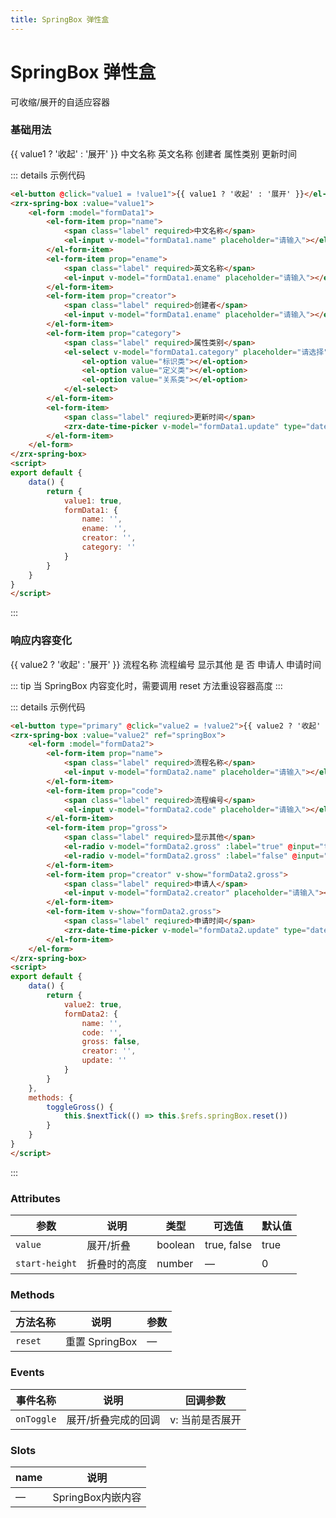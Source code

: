 ```yaml
---
title: SpringBox 弹性盒
---
```


# SpringBox 弹性盒

可收缩/展开的自适应容器

### 基础用法

<div class="m-block">
    <el-button type="primary" @click="value1 = !value1">{{ value1 ? '收起' : '展开' }}</el-button>
    <ClientOnly>
        <zrx-spring-box :value="value1">
            <el-form :model="formData1" style="margin-top:24px;padding-bottom:0;">
                <el-form-item prop="name">
                    <span class="label" required>中文名称</span>
                    <el-input v-model="formData1.name" placeholder="请输入"></el-input>
                </el-form-item>
                <el-form-item prop="ename">
                    <span class="label" required>英文名称</span>
                    <el-input v-model="formData1.ename" placeholder="请输入"></el-input>
                </el-form-item>
                <el-form-item prop="creator">
                    <span class="label" required>创建者</span>
                    <el-input v-model="formData1.ename" placeholder="请输入"></el-input>
                </el-form-item>
                <el-form-item prop="category">
                    <span class="label" required>属性类别</span>
                    <el-select v-model="formData1.category" placeholder="请选择">
                        <el-option value="标识类"></el-option>
                        <el-option value="定义类"></el-option>
                        <el-option value="关系类"></el-option>
                    </el-select>
                </el-form-item>
                <el-form-item>
                    <span class="label" reqiured>更新时间</span>
                    <zrx-date-time-picker v-model="formData1.update" type="datetime"></zrx-date-time-picker>
                </el-form-item>
            </el-form>
        </zrx-spring-box>
    </ClientOnly>
</div>

::: details 示例代码

```html
<el-button @click="value1 = !value1">{{ value1 ? '收起' : '展开' }}</el-button>
<zrx-spring-box :value="value1">
    <el-form :model="formData1">
        <el-form-item prop="name">
            <span class="label" required>中文名称</span>
            <el-input v-model="formData1.name" placeholder="请输入"></el-input>
        </el-form-item>
        <el-form-item prop="ename">
            <span class="label" required>英文名称</span>
            <el-input v-model="formData1.ename" placeholder="请输入"></el-input>
        </el-form-item>
        <el-form-item prop="creator">
            <span class="label" required>创建者</span>
            <el-input v-model="formData1.ename" placeholder="请输入"></el-input>
        </el-form-item>
        <el-form-item prop="category">
            <span class="label" required>属性类别</span>
            <el-select v-model="formData1.category" placeholder="请选择">
                <el-option value="标识类"></el-option>
                <el-option value="定义类"></el-option>
                <el-option value="关系类"></el-option>
            </el-select>
        </el-form-item>
        <el-form-item>
            <span class="label" reqiured>更新时间</span>
            <zrx-date-time-picker v-model="formData1.update" type="datetime"></zrx-date-time-picker>
        </el-form-item>
    </el-form>
</zrx-spring-box>
<script>
export default {
    data() {
        return {
            value1: true,
            formData1: {
                name: '',
                ename: '',
                creator: '',
                category: ''
            }
        }
    }
}
</script>
```

:::

### 响应内容变化

<div class="m-block">
    <el-button type="primary" @click="value2 = !value2">{{ value2 ? '收起' : '展开' }}</el-button>
    <ClientOnly>
        <zrx-spring-box :value="value2" ref="springBox">
            <el-form :model="formData2" style="margin-top:24px;padding-bottom:0;">
                <el-form-item prop="name">
                    <span class="label" required>流程名称</span>
                    <el-input v-model="formData2.name" placeholder="请输入"></el-input>
                </el-form-item>
                <el-form-item prop="code">
                    <span class="label" required>流程编号</span>
                    <el-input v-model="formData2.code" placeholder="请输入"></el-input>
                </el-form-item>
                <el-form-item prop="gross">
                    <span class="label" required>显示其他</span>
                    <el-radio v-model="formData2.gross" :label="true" @input="toggleGross">是</el-radio>
                    <el-radio v-model="formData2.gross" :label="false" @input="toggleGross">否</el-radio>
                </el-form-item>
                <el-form-item prop="creator" v-show="formData2.gross">
                    <span class="label" required>申请人</span>
                    <el-input v-model="formData2.creator" placeholder="请输入"></el-input>
                </el-form-item>
                <el-form-item v-show="formData2.gross">
                    <span class="label" reqiured>申请时间</span>
                    <zrx-date-time-picker v-model="formData2.update" type="datetime"></zrx-date-time-picker>
                </el-form-item>
            </el-form>
        </zrx-spring-box>
    </ClientOnly>
</div>

::: tip
当 SpringBox 内容变化时，需要调用 reset 方法重设容器高度
:::

::: details 示例代码

```html
<el-button type="primary" @click="value2 = !value2">{{ value2 ? '收起' : '展开' }}</el-button>
<zrx-spring-box :value="value2" ref="springBox">
    <el-form :model="formData2">
        <el-form-item prop="name">
            <span class="label" required>流程名称</span>
            <el-input v-model="formData2.name" placeholder="请输入"></el-input>
        </el-form-item>
        <el-form-item prop="code">
            <span class="label" required>流程编号</span>
            <el-input v-model="formData2.code" placeholder="请输入"></el-input>
        </el-form-item>
        <el-form-item prop="gross">
            <span class="label" required>显示其他</span>
            <el-radio v-model="formData2.gross" :label="true" @input="toggleGross">是</el-radio>
            <el-radio v-model="formData2.gross" :label="false" @input="toggleGross">否</el-radio>
        </el-form-item>
        <el-form-item prop="creator" v-show="formData2.gross">
            <span class="label" required>申请人</span>
            <el-input v-model="formData2.creator" placeholder="请输入"></el-input>
        </el-form-item>
        <el-form-item v-show="formData2.gross">
            <span class="label" reqiured>申请时间</span>
            <zrx-date-time-picker v-model="formData2.update" type="datetime"></zrx-date-time-picker>
        </el-form-item>
    </el-form>
</zrx-spring-box>
<script>
export default {
    data() {
        return {
            value2: true,
            formData2: {
                name: '',
                code: '',
                gross: false,
                creator: '',
                update: ''
            }
        }
    },
    methods: {
        toggleGross() {
            this.$nextTick(() => this.$refs.springBox.reset())
        }
    }
}
</script>
```

:::

### Attributes

| 参数           | 说明         | 类型    | 可选值      | 默认值 |
| -------------- | ------------ | ------- | ----------- | ------ |
| `value`        | 展开/折叠    | boolean | true, false | true   |
| `start-height` | 折叠时的高度 | number  | —           | 0      |

### Methods

| 方法名称 | 说明           | 参数 |
| -------- | -------------- | ---- |
| `reset`  | 重置 SpringBox | —    |

### Events

| 事件名称   | 说明                | 回调参数        |
| ---------- | ------------------- | --------------- |
| `onToggle` | 展开/折叠完成的回调 | v: 当前是否展开 |

### Slots

| name | 说明              |
| ---- | ----------------- |
| —    | SpringBox内嵌内容 |

<div>
    <contributor :maintainer="['agua']" :members="['agua']"></contributor>
</div>

<script>
export default {
    data() {
        return {
            value1: true,
            formData1: {
                name: '',
                ename: '',
                creator: '',
                category: ''
            },
            value2: true,
            formData2: {
                name: '',
                code: '',
                gross: false,
                creator: '',
                update: ''
            }
        }
    },
    methods: {
        toggleGross() {
            this.$nextTick(() => this.$refs.springBox.reset())
        }
    }
}
</script>
